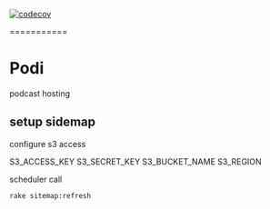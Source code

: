 [![codecov](https://codecov.io/gh/stereosupersonic/podi/branch/master/graph/badge.svg?token=BW3VA5GCLZ)](https://codecov.io/gh/stereosupersonic/podi)

===========
# Podi

podcast hosting

## setup sidemap

configure s3 access

S3_ACCESS_KEY
S3_SECRET_KEY
S3_BUCKET_NAME
S3_REGION

scheduler call
```
rake sitemap:refresh
```
